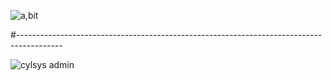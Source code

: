 ![a,bit](https://github.com/user-attachments/assets/f0029b01-ec44-4f78-8087-f6df8a31ac65)

#-----------------------------------------------------------------------------------------


![cylsys admin](https://github.com/user-attachments/assets/557645b5-8ec2-42f3-a893-394716dd579b)
